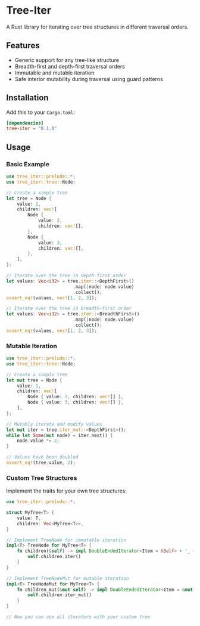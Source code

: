 # Tree-Iter

A Rust library for iterating over tree structures in different traversal orders.

## Features

- Generic support for any tree-like structure
- Breadth-first and depth-first traversal orders
- Immutable and mutable iteration
- Safe interior mutability during traversal using guard patterns

## Installation

Add this to your `Cargo.toml`:

```toml
[dependencies]
tree-iter = "0.1.0"
```

## Usage

### Basic Example

```rust
use tree_iter::prelude::*;
use tree_iter::tree::Node;

// Create a simple tree
let tree = Node {
    value: 1,
    children: vec![
        Node {
            value: 2,
            children: vec![],
        },
        Node {
            value: 3,
            children: vec![],
        },
    ],
};

// Iterate over the tree in depth-first order
let values: Vec<i32> = tree.iter::<DepthFirst>()
                         .map(|node| node.value)
                         .collect();
assert_eq!(values, vec![1, 2, 3]);

// Iterate over the tree in breadth-first order
let values: Vec<i32> = tree.iter::<BreadthFirst>()
                         .map(|node| node.value)
                         .collect();
assert_eq!(values, vec![1, 2, 3]);
```

### Mutable Iteration

```rust
use tree_iter::prelude::*;
use tree_iter::tree::Node;

// Create a simple tree
let mut tree = Node {
    value: 1,
    children: vec![
        Node { value: 2, children: vec![] },
        Node { value: 3, children: vec![] },
    ],
};

// Mutably iterate and modify values
let mut iter = tree.iter_mut::<DepthFirst>();
while let Some(mut node) = iter.next() {
    node.value *= 2;
}

// Values have been doubled
assert_eq!(tree.value, 2);
```

### Custom Tree Structures

Implement the traits for your own tree structures:

```rust
use tree_iter::prelude::*;

struct MyTree<T> {
    value: T,
    children: Vec<MyTree<T>>,
}

// Implement TreeNode for immutable iteration
impl<T> TreeNode for MyTree<T> {
    fn children(&self) -> impl DoubleEndedIterator<Item = &Self> + '_ {
        self.children.iter()
    }
}

// Implement TreeNodeMut for mutable iteration
impl<T> TreeNodeMut for MyTree<T> {
    fn children_mut(&mut self) -> impl DoubleEndedIterator<Item = &mut Self> + '_ {
        self.children.iter_mut()
    }
}

// Now you can use all iterators with your custom tree
```
